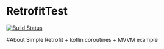 RetrofitTest
============
[![Build Status](https://travis-ci.com/Redbu11dev/LangLearnApp.svg?branch=master)](https://travis-ci.com/Redbu11dev/LangLearnApp)

#About
Simple Retrofit + kotlin coroutines + MVVM example
